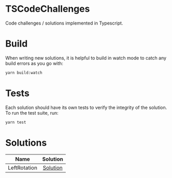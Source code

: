 # TSCodeChallenges
Code challenges / solutions implemented in Typescript.

# Build
When writing new solutions, it is helpful to build in watch mode to catch any
build errors as you go with:

```bash
yarn build:watch
```

# Tests
Each solution should have its own tests to verify the integrity of the solution.
To run the test suite, run:

```bash
yarn test
```

# Solutions

| Name | Solution |
|:---------:|:---------:|
| LeftRotation | [Solution](https://github.com/mcclayton/TSCodeChallenges/tree/master/./src/LeftRotation/index.ts) |
